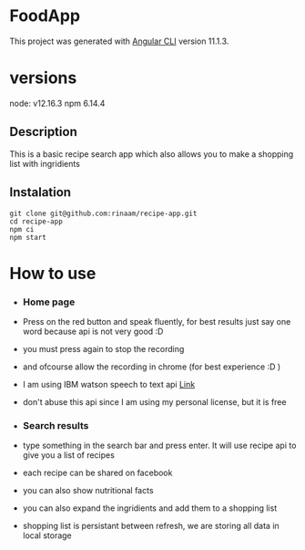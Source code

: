 # FoodApp

This project was generated with [Angular CLI](https://github.com/angular/angular-cli) version 11.1.3.

# versions

node: v12.16.3 npm 6.14.4

## Description

This is a basic recipe search app which also allows you to make a shopping list with ingridients

## Instalation

```
git clone git@github.com:rinaam/recipe-app.git
cd recipe-app
npm ci
npm start
```

# How to use

- ### Home page
- Press on the red button and speak fluently, for best results just say one word because api is not very good :D
- you must press again to stop the recording
- and ofcourse allow the recording in chrome (for best experience :D )
- I am using IBM watson speech to text api [Link](https://cloud.ibm.com/apidocs/speech-to-text)
- don't abuse this api since I am using my personal license, but it is free

- ### Search results
- type something in the search bar and press enter. It will use recipe api to give you a list of recipes
- each recipe can be shared on facebook
- you can also show nutritional facts
- you can also expand the ingridients and add them to a shopping list
- shopping list is persistant between refresh, we are storing all data in local storage
